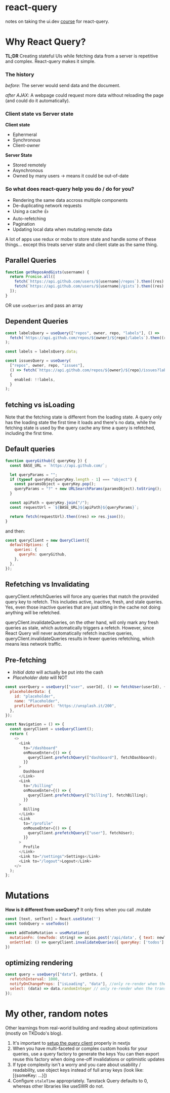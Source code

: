 # react-query

notes on taking the ui.dev [course](https://query.gg/) for react-query.

# Why React Query?

**TL;DR**
Creating stateful UIs while fetching data from a server is repetitive and complex. React-query makes it simple.

### The history

_before_:
The server would send data and the document.

_after AJAX_:
A webpage could request more data without reloading the page (and could do it automatically).

### Client state vs Server state

**Client state**

- Ephermeral
- Synchronous
- Client-owner

**Server State**

- Stored remotely
- Asynchronous
- Owned by many users
  -> means it could be out-of-date

### So what does react-query help you do / do for you?

- Rendering the same data accross multiple components
- De-duplicating network requests
- Using a cache 👍
- Auto-refetching
- Pagination
- Updating local data when mutating remote data

A lot of apps use redux or mobx to store state and handle some of these things... except this treats server state and client state as the same thing.

## Parallel Queries

```ts
function getReposAndGists(username) {
  return Promise.all([
    fetch(`https://api.github.com/users/${username}/repos`).then((res) => res.json()),
    fetch(`https://api.github.com/users/${username}/gists`).then((res) => res.json()),
  ]);
}
```

OR use `useQueries` and pass an array

## Dependent Queries

```ts
const labelsQuery = useQuery(["repos", owner, repo, "labels"], () =>
  fetch(`https://api.github.com/repos/${owner}/${repo}/labels`).then((res) => res.json())
);

const labels = labelsQuery.data;

const issuesQuery = useQuery(
  ["repos", owner, repo, "issues"],
  () => fetch(`https://api.github.com/repos/${owner}/${repo}/issues?labels=${labels[0].name}`).then((res) => res.json()),
  {
    enabled: !!labels,
  }
);
```

## fetching vs isLoading

Note that the fetching state is different from the loading state. A query only has the loading state the first time it loads and there's no data, while the fetching state is used by the query cache any time a query is refetched, including the first time.

## Default queries

```js
function queryGithub({ queryKey }) {
  const BASE_URL = `https://api.github.com/`;

  let queryParams = "";
  if (typeof queryKey[queryKey.length - 1] === "object") {
    const paramsObject = queryKey.pop();
    queryParams = "?" + new URLSearchParams(paramsObject).toString();
  }

  const apiPath = queryKey.join("/");
  const requestUrl = `${BASE_URL}${apiPath}${queryParams}`;

  return fetch(requestUrl).then((res) => res.json());
}
```

and then:

```js
const queryClient = new QueryClient({
  defaultOptions: {
    queries: {
      queryFn: queryGithub,
    },
  },
});
```

## Refetching vs Invalidating

queryClient.refetchQueries will force any queries that match the provided query key to refetch. This includes active, inactive, fresh, and stale queries. Yes, even those inactive queries that are just sitting in the cache not doing anything will be refetched.

queryClient.invalidateQueries, on the other hand, will only mark any fresh queries as stale, which automatically triggers a refetch. However, since React Query will never automatically refetch inactive queries, queryClient.invalidateQueries results in fewer queries refetching, which means less network traffic.

## Pre-fetching

- _Initial data_ will actually be put into the cash
- _Placeholder data_ will NOT

```js
const userQuery = useQuery(["user", userId], () => fetchUser(userId), {
  placeholderData: {
    id: "placeholder",
    name: "Placeholder",
    profilePictureUrl: "https://unsplash.it/200",
  },
});
```

```js
const Navigation = () => {
  const queryClient = useQueryClient();
  return (
    <>
      <Link
        to="/dashboard"
        onMouseEnter={() => {
          queryClient.prefetchQuery(["dashboard"], fetchDashboard);
        }}
      >
        Dashboard
      </Link>
      <Link
        to="/billing"
        onMouseEnter={() => {
          queryClient.prefetchQuery(["billing"], fetchBilling);
        }}
      >
        Billing
      </Link>
      <Link
        to="/profile"
        onMouseEnter={() => {
          queryClient.prefetchQuery(["user"], fetchUser);
        }}
      >
        Profile
      </Link>
      <Link to="/settings">Settings</Link>
      <Link to="/logout">Logout</Link>
    </>
  );
};
```

# Mutations

**How is it different from useQuery?**
It only fires when you call .mutate

```js
const [text, setText] = React.useState('')
const todoQuery = useTodos()

const addTodoMutation = useMutation({
  mutationFn: (newTodo: string) => axios.post('/api/data', { text: newTodo }),
  onSettled: () => queryClient.invalidateQueries({ queryKey: ['todos'] }),
})
```

## optimizing rendering

```js
const query = useQuery(["data"], getData, {
  refetchInterval: 1000,
  notifyOnChangeProps: ["isLoading", "data"], //only re-render when these properties change
  select: (data) => data.randomInteger // only re-render when the transformed data changes, not the orignal data
});
```


# My other, random notes

Other learnings from real-world building and reading about optimizations (mostly on TKDodo's blog).

1. It's important to [setup the query client](https://tanstack.com/query/latest/docs/framework/react/guides/advanced-ssr#initial-setup) properly in nextjs 
2. When you have multi-faceted or complex custom hooks for your queries, use a query factory to generate the keys
    You can then export reuse this factory when doing one-off invalidations or optimistic updates
3. If type complexity isn't a worry and you care about usability / readability, use object keys instead of full array keys (look like: [{someKey: ...}])
4. Configure `staleTime` appropriately. Tanstack Query defaults to 0, whereas other libraries like useSWR do not. 

